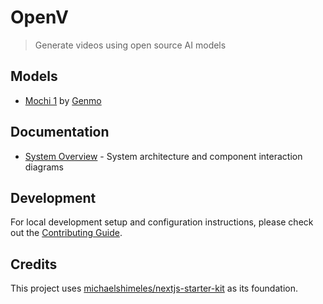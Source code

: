 # OpenV

> Generate videos using open source AI models

## Models

- [Mochi 1](https://github.com/genmoai/mochi) by [Genmo](https://www.genmo.ai/)

## Documentation

- [System Overview](docs/system-overview.md) - System architecture and component interaction
  diagrams

## Development

For local development setup and configuration instructions, please check out the
[Contributing Guide](.github/CONTRIBUTING.md).

## Credits

This project uses
[michaelshimeles/nextjs-starter-kit](https://github.com/michaelshimeles/nextjs-starter-kit) as its
foundation.
